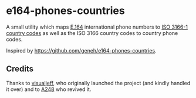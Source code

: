 # e164-phones-countries

A small utility which maps [E.164](http://en.wikipedia.org/wiki/E.164)
international phone numbers to
[ISO 3166-1](https://en.wikipedia.org/wiki/ISO_3166-1)
[country codes](http://en.wikipedia.org/wiki/List_of_country_calling_codes) as
well as the ISO 3166 country codes to country phone codes.

Inspired by <https://github.com/geneh/e164-phones-countries>.

## Credits

Thanks to [visualjeff](https://github.com/visualjeff), who originally launched
the project (and kindly handled it over) and to [A248](https://github.com/A248)
who revived it.
